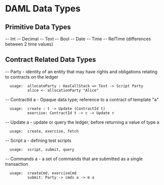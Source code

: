 # DAML Data Types

## Primitive Data Types
  -- Int
  -- Decimal
  -- Text
  -- Bool
  -- Date
  -- Time
  -- RelTime (differences between 2 time values)

## Contract Related Data Types
  -- Party - identity of an entity that may have rights and obligations relating to contracts on the ledger
      
      usage:  allocateParty : HasCallStack => Text -> Script Party
              alice <- allocationParty "Alice"

  -- ContractId a - Opaque data type; reference to a contract of template "a"

      usage:  create : t -> Update (ContractId t)
              exercise: ContractId t -> c -> Update r

  -- Update a - update or query the ledger, before returning a value of type a

      usage:  create, exercise, fetch

  -- Script a - defining test scripts

      usage:  script, submit, query

  -- Commands a - a set of commands that are submitted as a single transaction

      usage:  createCmd, exerciseCmd
              submit: Party -> cmds a -> m a